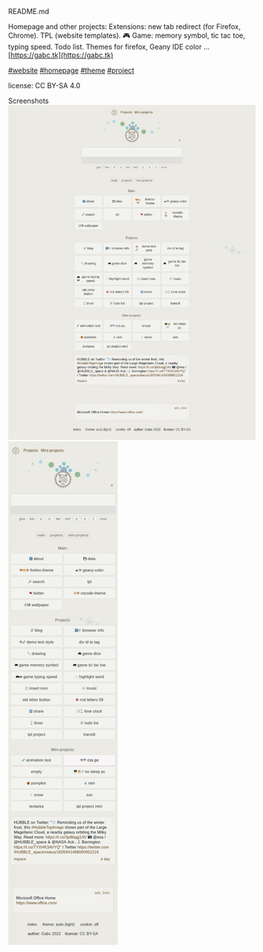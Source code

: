README.md


Homepage and other projects: Extensions: new tab redirect (for Firefox, Chrome). TPL (website templates).  🎮 Game: memory symbol, tic tac toe, typing speed. Todo list. Themes for firefox, Geany IDE color ...
[https://gabc.tk](https://gabc.tk)

[#website](https://github.com/topics/website?s=updated)
[#homepage](https://github.com/topics/homepage?s=updated)
[#theme](https://github.com/topics/theme?s=updated)
[#project](https://github.com/topics/project?s=updated)

license: CC BY-SA 4.0
<!-- footer, LICENSE.md README.md -->

Screenshots
![screenshot](/img/screenshot.png)
![screenshot2](/img/screenshot2.png)
